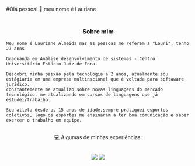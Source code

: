 #Olá pessoal 👋,meu nome é Lauriane

<h3 align="center">  
  <br>
  Sobre mim
  <br>
</h3>

```
Meu nome é Lauriane Almeida mas as pessoas me referem a "Lauri", tenho 27 anos 
 
Graduanda em Análise desenvolvimento de sistemas - Centro Universitário Estácio Juiz de Fora.
 
Descobri minha paixão pela tecnologia a 2 anos, atualmente sou estágiaria em uma empresa multinacional que é voltada para softaware jurídico.
constantemente me atualizo sobre novas linguagens do mercado tecnológico, me atualizando em cursos de linguagens que já estudei/trabalho.
 
Sou atleta desde os 15 anos de idade,sempre pratiquei esportes coletivos, logo os esportes me ensinaram a ter boa comunicação e saber exercer o trabalho em equipe.
``` 
##

<p align="center">  
  <g-emoji class="g-emoji" alias="seedling" fallback-src="https://github.githubassets.com/images/icons/emoji/unicode/1f331.png">💻
  </g-emoji> Algumas de minhas experiências:
  <p align="center">  
   <br>

 <img src="https://cdn.jsdelivr.net/gh/devicons/devicon/icons/html5/html5-original-wordmark.svg" />
 <img src="https://cdn.jsdelivr.net/gh/devicons/devicon/icons/c/c-original.svg" />
        
          
